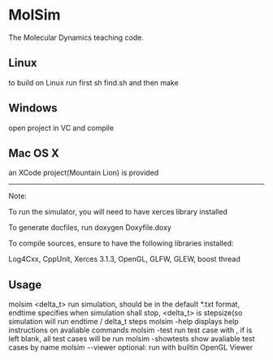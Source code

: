 MolSim
======

The Molecular Dynamics teaching code.


Linux
-----

to build on Linux run first sh find.sh 
and then make


Windows
-------

open project in VC and compile


Mac OS X
--------

an XCode project(Mountain Lion) is provided


-------
Note:

To run the simulator, you will need to have xerces library installed

To generate docfiles, run doxygen Doxyfile.doxy

To compile sources, ensure to have the following libraries installed: 

Log4Cxx, CppUnit, Xerces 3.1.3, OpenGL, GLFW, GLEW, boost thread


Usage
-------

molsim <file> <endtime> <delta_t>	run simulation, <file> should be in the default *.txt format, endtime specifies when simulation shall stop, <delta_t> is stepsize(so simulation will run endtime / delta_t steps
molsim -help				displays help instructions on avaliable commands
molsim -test <name>			run test case with <name>, if <name> is left blank, all test cases will be run
molsim -showtests			show avaliable test cases by name
molsim --viewer				optional: run with builtin OpenGL Viewer